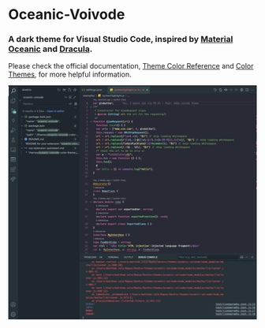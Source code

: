 # Oceanic-Voivode

### A dark theme for Visual Studio Code, inspired by [Material Oceanic]() and [Dracula]().

Please check the official documentation, [Theme Color Reference](https://code.visualstudio.com/api/references/theme-color) and [Color Themes](https://code.visualstudio.com/docs/getstarted/themes), for more helpful information.

![Screenshot](assets/screenshot.png)

